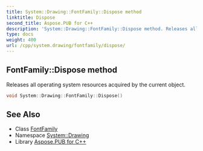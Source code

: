 ```yaml
---
title: System::Drawing::FontFamily::Dispose method
linktitle: Dispose
second_title: Aspose.PUB for C++
description: 'System::Drawing::FontFamily::Dispose method. Releases all operating system resources acquired by the current object in C++.'
type: docs
weight: 400
url: /cpp/system.drawing/fontfamily/dispose/
---
```

## FontFamily::Dispose method


Releases all operating system resources acquired by the current object.

```cpp
void System::Drawing::FontFamily::Dispose()
```

## See Also

* Class [FontFamily](../)
* Namespace [System::Drawing](../../)
* Library [Aspose.PUB for C++](../../../)

